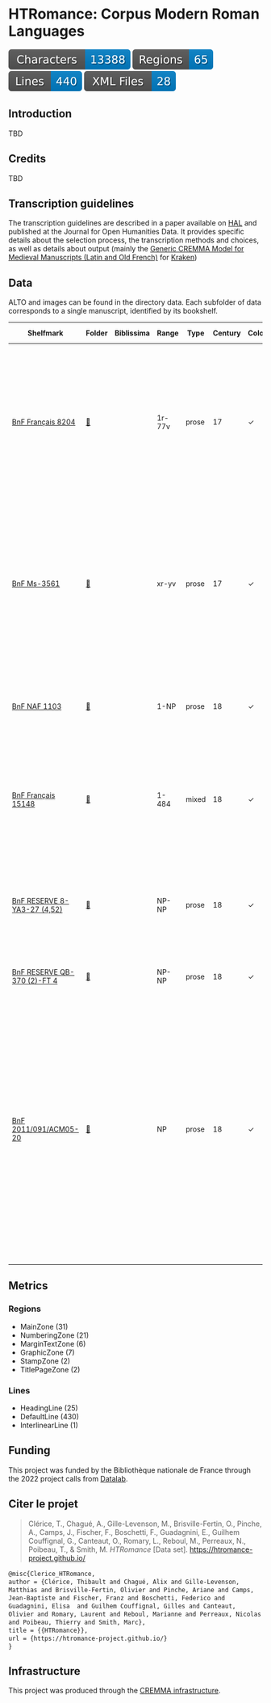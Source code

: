 HTRomance: Corpus Modern Roman Languages
=========================================
![characters badge](badges/characters.svg) ![regions badge](badges/regions.svg) ![lines badge](badges/lines.svg) ![files badge](badges/files.svg)

<!-- Custom Zone -->

## Introduction

TBD

## Credits

TBD

<!-- Rien ne doit être modifié manuellement après la balise Start Auto -->

<!-- Start Auto -->

## Transcription guidelines

The transcription guidelines are described in a paper available on [HAL](https://hal-enc.archives-ouvertes.fr/hal-03828353) and published at the Journal for Open Humanities Data. It provides specific details about the selection process, the transcription methods and choices, as well as details about output (mainly the [Generic CREMMA Model for Medieval Manuscripts (Latin and Old French)](https://zenodo.org/record/7234166#.Y7f69afMJhE) for [Kraken](https://kraken.re))

## Data

ALTO and images can be found in the directory data. Each subfolder of data corresponds to a 
single manuscript, identified by its bookshelf.

<!-- BeginTable -->

| Shelfmark                                                                      | Folder                                                          | Biblissima   | Range   | Type   |   Century | Color   |   Main Zones |   Lines |   Characters | Genre             | Content                                                                                                                                                                                                                                                                                                                                                                            |
|--------------------------------------------------------------------------------|-----------------------------------------------------------------|--------------|---------|--------|-----------|---------|--------------|---------|--------------|-------------------|------------------------------------------------------------------------------------------------------------------------------------------------------------------------------------------------------------------------------------------------------------------------------------------------------------------------------------------------------------------------------------|
| [BnF Français 8204](https://gallica.bnf.fr/ark:/12148/btv1b8551123b)           | [🔗](modern-roman-languages/data/bnf-français-8204)             |              | 1r-77v  | prose  |        17 | ✓       |            7 |      45 |         1871 | armorial          | « Les noms et surnoms, qualitez, armes et seigneuries de tous les cardinaux, prelats et commandeurs de l'Ordre du St -Esprit, qui ont esté faicts par le très crestien roy de France et de Navarre, Louis treiziesme du nom... » (1610-1621).                                                                                                                                      |
| [BnF Ms-3561](https://gallica.bnf.fr/ark:/12148/btv1b52507329r)                | [🔗](modern-roman-languages/data/bnf-ms-3561)                   |              | xr-yv   | prose  |        17 | ✓       |            5 |      91 |         2393 | Traité            | « Testament politique de l'éminantissime Armand, cardinal duc de Richelieu, pair et grand admiral de France. ». « Testament politique de l'éminantissime Armand, cardinal duc de Richelieu, pair et grand admiral de France. » Tome Ier.                                                                                                                                           |
| [BnF NAF 1103](https://gallica.bnf.fr/ark:/12148/btv1b525110430)               | [🔗](modern-roman-languages/data/bnf-naf-1103)                  |              | 1-NP    | prose  |        18 | ✓       |            4 |      88 |         3274 | traité d'histoire | Abrégé de l'histoire de Marseille, depuis sa fondation jusqu'en 1733, par F. M[ALLAVAL], l'an 1733 ».                                                                                                                                                                                                                                                                              |
| [BnF Français 15148](https://gallica.bnf.fr/ark:/12148/btv1b525025055)         | [🔗](modern-roman-languages/data/bnf-français-15148)            |              | 1-484   | mixed  |        18 | ✓       |            4 |      81 |         1803 | prose             | « Pièces critiques et satyriques pour servir à l'histoire du tems. — A Pantin, chez Jean Satire, rue des Mauvaises Pensées, à la Sotise ».                                                                                                                                                                                                                                         |
| [BnF RESERVE 8-YA3-27 (4,52)](https://gallica.bnf.fr/ark:/12148/btv1b8442824z) | [🔗](modern-roman-languages/data/bnf-reserve-8-ya3-27-(-4,-52)) |              | NP-NP   | prose  |        18 | ✓       |            5 |     113 |         3509 | prose             | [Article CXX des Memoires pour l'histoire des Sciences et des Beaux arts. Jugemens sur les principaux ouvrages exposés au Louvre en 1751.]                                                                                                                                                                                                                                         |
| [BnF RESERVE QB-370 (2)-FT 4](https://gallica.bnf.fr/ark:/12148/btv1b6940199f) | [🔗](modern-roman-languages/data/bnf-reserve-qb-370-(-2)-ft-4)  |              | NP-NP   | prose  |        18 | ✓       |            2 |      22 |          538 | ordre royal       | Autographe de Louis XVI. Paris, 15 avril 1791                                                                                                                                                                                                                                                                                                                                      |
| [BnF 2011/091/ACM05-20](https://gallica.bnf.fr/ark:/12148/btv1b10466041s)      | [🔗](modern-roman-languages/data/bnf-2011/-091/-acm05-20)       |              | NP      | prose  |        18 | ✓       |            4 |      16 |          576 | lettre            | Archives du cabinet des médailles, série chronologique. Archives du cabinet des médailles (1794-an IX). Acquisitions provenant de la Monnaie, du Garde-meuble. Lettre de Capperonier au directeur général de l'Instruction publique, demandant la remise au Cabinet de la bordure contenant les miniatures de Louis XIV et sa famille par Antoine Benoist (Paris, 13 nivôse an V). |

<!-- EndTable -->

## Metrics

<!-- StartMetric -->

### Regions

- MainZone (31)
- NumberingZone (21)
- MarginTextZone (6)
- GraphicZone (7)
- StampZone (2)
- TitlePageZone (2)

### Lines

- HeadingLine (25)
- DefaultLine (430)
- InterlinearLine (1)

<!-- EndMetric -->

## Funding

This project was funded by the Bibliothèque nationale de France through the 2022 project calls from
[Datalab](https://www.bnf.fr/fr/bnf-datalab).

## Citer le projet

> Clérice, T., Chagué, A., Gille-Levenson, M., Brisville-Fertin, O., Pinche, A., Camps, J., Fischer, F., Boschetti, F., Guadagnini, E., Guilhem Couffignal, G., Canteaut, O., Romary, L., Reboul, M., Perreaux, N., Poibeau, T., & Smith, M. *HTRomance* [Data set]. https://htromance-project.github.io/

```
@misc{Clerice_HTRomance,
author = {Clérice, Thibault and Chagué, Alix and Gille-Levenson, Matthias and Brisville-Fertin, Olivier and Pinche, Ariane and Camps, Jean-Baptiste and Fischer, Franz and Boschetti, Federico and Guadagnini, Elisa  and Guilhem Couffignal, Gilles and Canteaut, Olivier and Romary, Laurent and Reboul, Marianne and Perreaux, Nicolas and Poibeau, Thierry and Smith, Marc},
title = {{HTRomance}},
url = {https://htromance-project.github.io/}
}
```

## Infrastructure

This project was produced through the [CREMMA infrastructure](https://www.dim-map.fr/projets-soutenus/cremma/).


